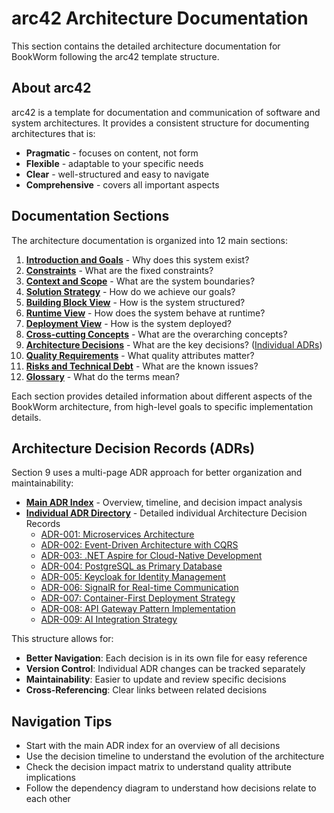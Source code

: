 # arc42 Architecture Documentation

This section contains the detailed architecture documentation for BookWorm following the arc42 template structure.

## About arc42

arc42 is a template for documentation and communication of software and system architectures. It provides a consistent structure for documenting architectures that is:

- **Pragmatic** - focuses on content, not form
- **Flexible** - adaptable to your specific needs
- **Clear** - well-structured and easy to navigate
- **Comprehensive** - covers all important aspects

## Documentation Sections

The architecture documentation is organized into 12 main sections:

1. **[Introduction and Goals](01-introduction-goals.md)** - Why does this system exist?
2. **[Constraints](02-constraints.md)** - What are the fixed constraints?
3. **[Context and Scope](03-context-scope.md)** - What are the system boundaries?
4. **[Solution Strategy](04-solution-strategy.md)** - How do we achieve our goals?
5. **[Building Block View](05-building-block-view.md)** - How is the system structured?
6. **[Runtime View](06-runtime-view.md)** - How does the system behave at runtime?
7. **[Deployment View](07-deployment-view.md)** - How is the system deployed?
8. **[Cross-cutting Concepts](08-cross-cutting-concepts.md)** - What are the overarching concepts?
9. **[Architecture Decisions](09-architecture-decisions.md)** - What are the key decisions? ([Individual ADRs](adr/))
10. **[Quality Requirements](10-quality-requirements.md)** - What quality attributes matter?
11. **[Risks and Technical Debt](11-risks-technical-debt.md)** - What are the known issues?
12. **[Glossary](12-glossary.md)** - What do the terms mean?

Each section provides detailed information about different aspects of the BookWorm architecture, from high-level goals to specific implementation details.

## Architecture Decision Records (ADRs)

Section 9 uses a multi-page ADR approach for better organization and maintainability:

- **[Main ADR Index](09-architecture-decisions.md)** - Overview, timeline, and decision impact analysis
- **[Individual ADR Directory](adr/)** - Detailed individual Architecture Decision Records
  - [ADR-001: Microservices Architecture](adr/adr-001-microservices-architecture.md)
  - [ADR-002: Event-Driven Architecture with CQRS](adr/adr-002-event-driven-cqrs.md)
  - [ADR-003: .NET Aspire for Cloud-Native Development](adr/adr-003-aspire-cloud-native.md)
  - [ADR-004: PostgreSQL as Primary Database](adr/adr-004-postgresql-database.md)
  - [ADR-005: Keycloak for Identity Management](adr/adr-005-keycloak-identity.md)
  - [ADR-006: SignalR for Real-time Communication](adr/adr-006-signalr-realtime.md)
  - [ADR-007: Container-First Deployment Strategy](adr/adr-007-container-deployment.md)
  - [ADR-008: API Gateway Pattern Implementation](adr/adr-008-api-gateway.md)
  - [ADR-009: AI Integration Strategy](adr/adr-009-ai-integration.md)

This structure allows for:

- **Better Navigation**: Each decision is in its own file for easy reference
- **Version Control**: Individual ADR changes can be tracked separately
- **Maintainability**: Easier to update and review specific decisions
- **Cross-Referencing**: Clear links between related decisions

## Navigation Tips

- Start with the main ADR index for an overview of all decisions
- Use the decision timeline to understand the evolution of the architecture
- Check the decision impact matrix to understand quality attribute implications
- Follow the dependency diagram to understand how decisions relate to each other
